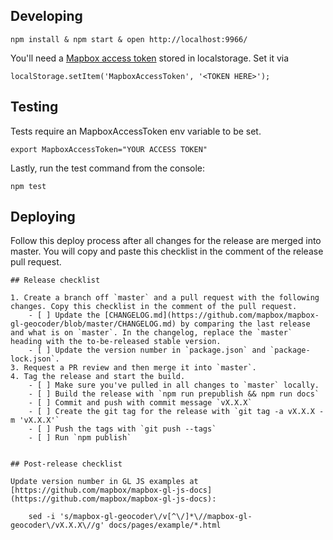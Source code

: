 ## Developing

    npm install & npm start & open http://localhost:9966/

You'll need a [Mapbox access token](https://docs.mapbox.com/help/how-mapbox-works/access-tokens/) stored in localstorage. Set it via

    localStorage.setItem('MapboxAccessToken', '<TOKEN HERE>');

## Testing

Tests require an MapboxAccessToken env variable to be set.

    export MapboxAccessToken="YOUR ACCESS TOKEN"

Lastly, run the test command from the console:

    npm test


## Deploying

Follow this deploy process after all changes for the release are merged into master. You will copy and paste this checklist in the comment of the release pull request.

```
## Release checklist

1. Create a branch off `master` and a pull request with the following changes. Copy this checklist in the comment of the pull request.
    - [ ] Update the [CHANGELOG.md](https://github.com/mapbox/mapbox-gl-geocoder/blob/master/CHANGELOG.md) by comparing the last release and what is on `master`. In the changelog, replace the `master` heading with the to-be-released stable version.
    - [ ] Update the version number in `package.json` and `package-lock.json`.
3. Request a PR review and then merge it into `master`.
4. Tag the release and start the build.
    - [ ] Make sure you've pulled in all changes to `master` locally.
    - [ ] Build the release with `npm run prepublish && npm run docs`
    - [ ] Commit and push with commit message `vX.X.X`
    - [ ] Create the git tag for the release with `git tag -a vX.X.X -m 'vX.X.X'`
    - [ ] Push the tags with `git push --tags`
    - [ ] Run `npm publish`


## Post-release checklist

Update version number in GL JS examples at [https://github.com/mapbox/mapbox-gl-js-docs](https://github.com/mapbox/mapbox-gl-js-docs):

    sed -i 's/mapbox-gl-geocoder\/v[^\/]*\//mapbox-gl-geocoder\/vX.X.X\//g' docs/pages/example/*.html
```
